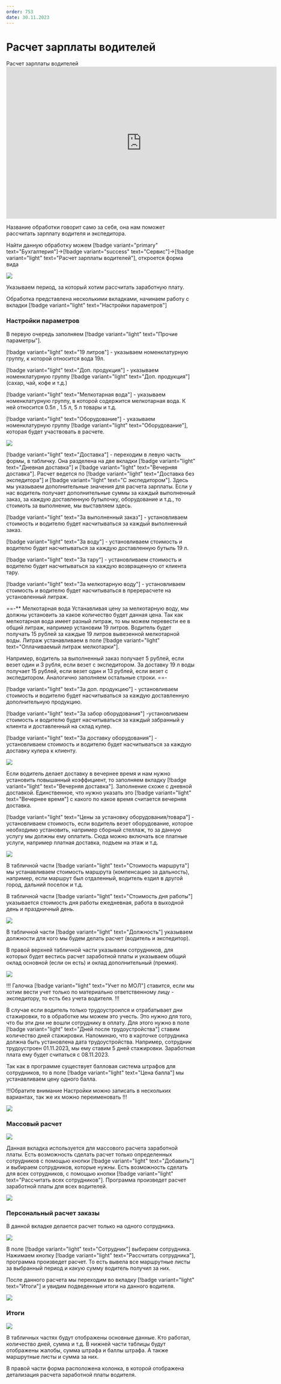 ```yaml
---
order: 753
date: 30.11.2023
---
```

# Расчет зарплаты водителей

Расчет зарплаты водителей
      <iframe
        width="720"
        height="405"
        src="https://rutube.ru/play/embed/12befb6d193542dff60128441f96261b"
        frameBorder="0"
        allow="clipboard-write; autoplay"
        allowFullScreen
      ></iframe>
    

Название обработки говорит само за себя, она нам поможет рассчитать зарплату водителя и экспедитора.

Найти данную обработку можем [!badge variant="primary" text="Бухгалтерия"]->[!badge variant="success" text="Сервис"]->[!badge variant="light" text="Расчет зарплаты водителей"], откроется форма вида

![](\images\бухгалтер\рассчет.jpg)

Указываем период, за который хотим рассчитать заработную плату.

Обработка представлена несколькими вкладками, начинаем работу с вкладки  [!badge variant="light" text="Настройки параметров"]

### Настройки параметров

В первую очередь заполняем [!badge variant="light" text="Прочие параметры"]. 

[!badge variant="light" text="19 литров"] - указываем номенклатурную группу, к которой относится вода 19л. 

[!badge variant="light" text="Доп. продукция"] - указываем номенклатурную группу [!badge variant="light" text="Доп. продукция"] (сахар, чай, кофе и т.д.)

[!badge variant="light" text="Мелкотарная вода"] - указываем номенклатурную группу, в которой содержится мелкотарная вода. К ней относится 0.5л , 1.5 л, 5 л товары и т.д.

[!badge variant="light" text="Оборудование"] - указываем номенклатурную группу [!badge variant="light" text="Оборудование"], которая будет участвовать в расчете.

![](\images\бухгалтер\рассчет.gif)

[!badge variant="light" text="Доставка"] - переходим в левую часть формы, в табличку. Она разделена на две вкладки [!badge variant="light" text="Дневная доставка"] и [!badge variant="light" text="Вечерняя доставка"]. Расчет ведется по [!badge variant="light" text="Доставка без экспедитора"] и [!badge variant="light" text="С экспедитором"]. Здесь мы указываем дополнительные значения для расчета зарплаты. Если у нас водитель получает дополнительные суммы за каждый выполненный заказ, за каждую доставленную бутылочку, оборудование и т.д., то стоимоть за выполнение, мы выставляем здесь.

[!badge variant="light" text="За выполненный заказ"] - установливаем стоимость и водителю будет насчитываться за каждый выполненный заказ.

[!badge variant="light" text="За воду"] - установливаем стоимость и водителю будет насчитываться за каждую доставленную бутыль 19 л.

[!badge variant="light" text="За тару"] - установливаем стоимость и водителю будет насчитываться за каждую возвращенную от клиента тару.

[!badge variant="light" text="За мелкотарную воду"] - установливаем стоимость и водителю будет насчитываться в пререрасчете на установленный литраж.

==-** Мелкотарная вода
Устанавливая цену за мелкотарную воду, мы должны установить за какое количество будет данная цена. Так как мелкотарная вода имеет разный литраж, то мы можем перевести ее в общий литраж, например установим 19 литров. Водитель будет получать 15 рублей за каждые 19 литров вывезенной мелкотарной воды. Литраж устанавливаем в поле [!badge variant="light" text="Оплачиваемый литраж мелкотарки"].

Например, водитель за выполненный заказ получает 5 рублей, если везет один и 3 рубля, если везет с экспедитором.
За доставку 19 л воды получает 15 рублей, если везет один и 13 рублей, если везет с экспедитором. Аналогично заполняем остальные строки.
==-

[!badge variant="light" text="За доп. продукцию"] - установливаем стоимость и водителю будет насчитываться за каждую доставленную дополнительную продукцию.

[!badge variant="light" text="За забор оборудования"] -установливаем стоимость и водителю будет насчитываться за каждый забранный у клиента и доставленный на склад кулер.

[!badge variant="light" text="За доставку оборудования"] - установливаем стоимость и водителю будет насчитываться за каждую доставку кулера к клиенту.

![](\images\бухгалтер\рассчет1.gif)

Если водитель делает доставку в вечернее время и нам нужно установить повышанный коэффициент, то заполняем вкладку [!badge variant="light" text="Вечерняя доставка"]. Заполнение схоже с дневной доставкой. Единственное, что нужно указать это [!badge variant="light" text="Вечернее время"] с какого по какое время считается вечерняя доставка.

[!badge variant="light" text="Цены за установку оборудования/товара"] - установливаем стоимость, если водитель везет оборудование, которое необходимо установить, например сборный стеллаж, то за данную услугу мы должны ему оплатить. Сюда можно включать все платные услуги, например платная доставка, подъем на этаж и т.д. 

![](\images\бухгалтер\расчет3.gif)

В табличной части [!badge variant="light" text="Стоимость маршрута"] мы устанавливаем стоимость маршрута (компенсацию за дальность), например, если маршрут был отдаленный, водитель ездил в другой город, дальний поселок и т.д. 

В табличной части [!badge variant="light" text="Стоимость дня работы"] указывается стоимость дня работы ежедневная, работа в выходной день и праздничный день. 

![](\images\бухгалтер\расчет4.gif)

В табличной части [!badge variant="light" text="Должность"] указываем должности для кого мы будем делать расчет (водитель и экспедитор). 

В правой верхней табличной части указываем сотрудников, для которых будет вестись расчет заработной платы и указываем общий оклад основной (если он есть) и оклад дополнительный (премия).

![](\images\бухгалтер\расчет5.gif)

!!!
Галочка [!badge variant="light" text="Учет по МОЛ"] ставится, если мы хотим вести учет только по материально ответственному лицу - экспедитору, то есть без учета водителя.
!!!

В случае если водитель только трудоустроился и отрабатывает дни стажировки, то в обработке мы можем это учесть. Это нужно для того, что бы эти дни не вошли сотруднику в оплату. Для этого нужно в поле [!badge variant="light" text="Дней после трудоустройства"] ставим количество дней стажировки. Напоминаю, что в карточке сотрудника должна быть установлена дата трудоустройства. Например, сотрудник трудоустроен 01.11.2023, мы ему ставим 5 дней стажировки. Заработная плата ему будет считаться с 08.11.2023. 

Так как в программе существует балловая система штрафов для сотрудников, то в поле [!badge variant="light" text="Цена балла"] мы устанавливаем цену одного балла.

!!!Обратите внимание
Настройки можно записать в нескольких вариантах, так же их можно переименовать
!!!

![](\images\бухгалтер\расчет6.gif)

### Массовый расчет

![](\images\бухгалтер\расчет7.jpg)

Данная вкладка используется для массового расчета заработной платы. Есть возможность сделать расчет только определенных сотрудников с помощью кнопки [!badge variant="light" text="Добавить"] и выбираем сотрудников, которые нужны. Есть возможность сделать для всех сотрудников, с помощью кнопки [!badge variant="light" text="Рассчитать всех сотрудников"]. Программа произведет расчет заработной платы для всех водителей.

![](\images\бухгалтер\расчет7.gif)

### Персональный расчет заказы

В данной вкладке делается расчет только на одного сотрудника.

![](\images\бухгалтер\расчет9.jpg)

В поле [!badge variant="light" text="Сотрудник"] выбираем сотрудника. Нажимаем кнопку [!badge variant="light" text="Рассчитать сотрудника"], программа произведет расчет. То есть вывела все маршрутные листы за выбранный период и какую сумму водитель получил за них. 

После данного расчета мы переходим во вкладку [!badge variant="light" text="Итоги"] и увидим подведенные итоги на данного водителя.

![](\images\бухгалтер\расчет8.gif)

### Итоги

![](\images\бухгалтер\расчет8.jpg)

В табличных частях будут отображены основные данные. Кто работал, количество дней, сумма и т.д.
В нижней части таблицы будут отображены жалобы, сумма штрафа и баллы штрафа. А также маршрутные листы и сумма за них.

В правой части форма расположена колонка, в которой отображена детализация расчета заработной платы водителя.
